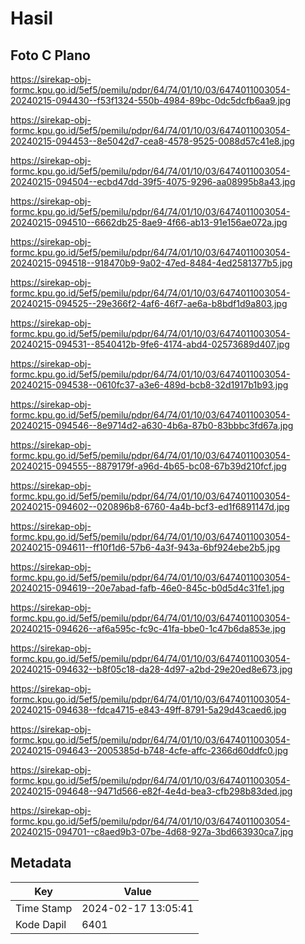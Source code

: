 # Hasil

## Foto C Plano

https://sirekap-obj-formc.kpu.go.id/5ef5/pemilu/pdpr/64/74/01/10/03/6474011003054-20240215-094430--f53f1324-550b-4984-89bc-0dc5dcfb6aa9.jpg

https://sirekap-obj-formc.kpu.go.id/5ef5/pemilu/pdpr/64/74/01/10/03/6474011003054-20240215-094453--8e5042d7-cea8-4578-9525-0088d57c41e8.jpg

https://sirekap-obj-formc.kpu.go.id/5ef5/pemilu/pdpr/64/74/01/10/03/6474011003054-20240215-094504--ecbd47dd-39f5-4075-9296-aa08995b8a43.jpg

https://sirekap-obj-formc.kpu.go.id/5ef5/pemilu/pdpr/64/74/01/10/03/6474011003054-20240215-094510--6662db25-8ae9-4f66-ab13-91e156ae072a.jpg

https://sirekap-obj-formc.kpu.go.id/5ef5/pemilu/pdpr/64/74/01/10/03/6474011003054-20240215-094518--918470b9-9a02-47ed-8484-4ed2581377b5.jpg

https://sirekap-obj-formc.kpu.go.id/5ef5/pemilu/pdpr/64/74/01/10/03/6474011003054-20240215-094525--29e366f2-4af6-46f7-ae6a-b8bdf1d9a803.jpg

https://sirekap-obj-formc.kpu.go.id/5ef5/pemilu/pdpr/64/74/01/10/03/6474011003054-20240215-094531--8540412b-9fe6-4174-abd4-02573689d407.jpg

https://sirekap-obj-formc.kpu.go.id/5ef5/pemilu/pdpr/64/74/01/10/03/6474011003054-20240215-094538--0610fc37-a3e6-489d-bcb8-32d1917b1b93.jpg

https://sirekap-obj-formc.kpu.go.id/5ef5/pemilu/pdpr/64/74/01/10/03/6474011003054-20240215-094546--8e9714d2-a630-4b6a-87b0-83bbbc3fd67a.jpg

https://sirekap-obj-formc.kpu.go.id/5ef5/pemilu/pdpr/64/74/01/10/03/6474011003054-20240215-094555--8879179f-a96d-4b65-bc08-67b39d210fcf.jpg

https://sirekap-obj-formc.kpu.go.id/5ef5/pemilu/pdpr/64/74/01/10/03/6474011003054-20240215-094602--020896b8-6760-4a4b-bcf3-ed1f6891147d.jpg

https://sirekap-obj-formc.kpu.go.id/5ef5/pemilu/pdpr/64/74/01/10/03/6474011003054-20240215-094611--ff10f1d6-57b6-4a3f-943a-6bf924ebe2b5.jpg

https://sirekap-obj-formc.kpu.go.id/5ef5/pemilu/pdpr/64/74/01/10/03/6474011003054-20240215-094619--20e7abad-fafb-46e0-845c-b0d5d4c31fe1.jpg

https://sirekap-obj-formc.kpu.go.id/5ef5/pemilu/pdpr/64/74/01/10/03/6474011003054-20240215-094626--af6a595c-fc9c-41fa-bbe0-1c47b6da853e.jpg

https://sirekap-obj-formc.kpu.go.id/5ef5/pemilu/pdpr/64/74/01/10/03/6474011003054-20240215-094632--b8f05c18-da28-4d97-a2bd-29e20ed8e673.jpg

https://sirekap-obj-formc.kpu.go.id/5ef5/pemilu/pdpr/64/74/01/10/03/6474011003054-20240215-094638--fdca4715-e843-49ff-8791-5a29d43caed6.jpg

https://sirekap-obj-formc.kpu.go.id/5ef5/pemilu/pdpr/64/74/01/10/03/6474011003054-20240215-094643--2005385d-b748-4cfe-affc-2366d60ddfc0.jpg

https://sirekap-obj-formc.kpu.go.id/5ef5/pemilu/pdpr/64/74/01/10/03/6474011003054-20240215-094648--9471d566-e82f-4e4d-bea3-cfb298b83ded.jpg

https://sirekap-obj-formc.kpu.go.id/5ef5/pemilu/pdpr/64/74/01/10/03/6474011003054-20240215-094701--c8aed9b3-07be-4d68-927a-3bd663930ca7.jpg


## Metadata

| Key        | Value               |
| ---------- | ------------------- |
| Time Stamp | 2024-02-17 13:05:41 |
| Kode Dapil | 6401                |



